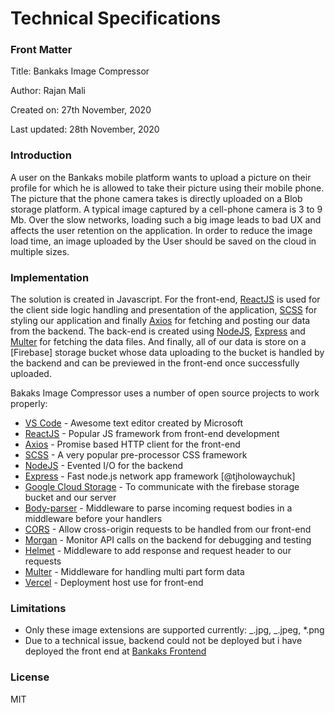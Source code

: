 # Technical Specifications

### Front Matter

Title: Bankaks Image Compressor

Author: Rajan Mali

Created on: 27th November, 2020

Last updated: 28th November, 2020

### Introduction

A user on the Bankaks mobile platform wants to upload a picture on their profile for which he is allowed to take their picture using their mobile phone. The picture that the phone camera takes is directly uploaded on a Blob storage platform. A typical image captured by a cell-phone camera is 3 to 9 Mb. Over the slow networks, loading such a big image leads to bad UX and affects the user retention on the application. In order to reduce the image load time, an image uploaded by the User should be saved on the cloud in multiple sizes.

### Implementation

The solution is created in Javascript. For the front-end, [ReactJS] is used for the client side logic handling and presentation of the application, [SCSS] for styling our application and finally [Axios] for fetching and posting our data from the backend. The back-end is created using [NodeJS], [Express] and [Multer] for fetching the data files. And finally, all of our data is store on a [Firebase] storage bucket whose data uploading to the bucket is handled by the backend and can be previewed in the front-end once successfully uploaded.

Bakaks Image Compressor uses a number of open source projects to work properly:

- [VS Code] - Awesome text editor created by Microsoft
- [ReactJS] - Popular JS framework from front-end development
- [Axios] - Promise based HTTP client for the front-end
- [SCSS] - A very popular pre-processor CSS framework
- [NodeJS] - Evented I/O for the backend
- [Express] - Fast node.js network app framework [@tjholowaychuk]
- [Google Cloud Storage] - To communicate with the firebase storage bucket and our server
- [Body-parser] - Middleware to parse incoming request bodies in a middleware before your handlers
- [CORS] - Allow cross-origin requests to be handled from our front-end
- [Morgan] - Monitor API calls on the backend for debugging and testing
- [Helmet] - Middleware to add response and request header to our requests
- [Multer] - Middleware for handling multi part form data
- [Vercel] - Deployment host use for front-end

### Limitations

- Only these image extensions are supported currently: _.jpg, _.jpeg, \*.png
- Due to a technical issue, backend could not be deployed but i have deployed the front end at [Bankaks Frontend]

### License

MIT

[//]: # 'These are reference links used in the body of this note and get stripped out when the markdown processor does its job.'
[vs code]: https://code.visualstudio.com/
[reactjs]: https://reactjs.org/
[axios]: https://github.com/axios/axios
[scss]: https://sass-lang.com/
[nodejs]: http://nodejs.org
[express]: http://expressjs.com
[google cloud storage]: https://www.npmjs.com/package/@google-cloud/storage
[body-parser]: https://www.npmjs.com/package/body-parser
[cors]: https://www.npmjs.com/package/cors
[morgan]: https://www.npmjs.com/package/morgan
[helmet]: https://www.npmjs.com/package/helmet
[multer]: https://www.npmjs.com/package/multer
[vercel]: https://vercel.com/
[bankaks frontend]: https://bankaks-image-compressor.vercel.app/

